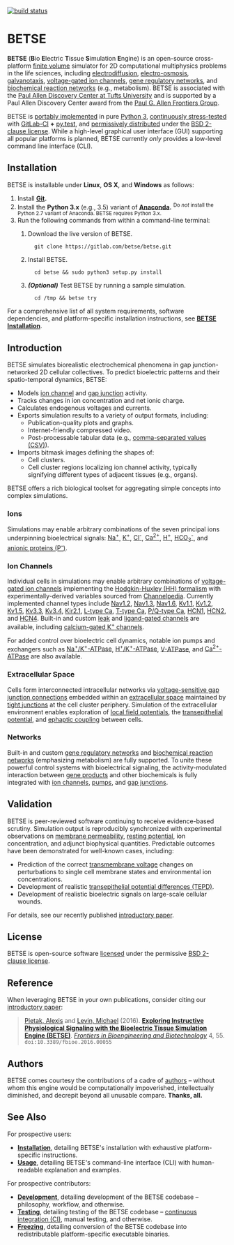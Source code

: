 [![build status](https://gitlab.com/betse/betse/badges/master/build.svg)](https://gitlab.com/betse/betse/commits/master)

BETSE
===========

**BETSE** (**B**io **E**lectric **T**issue **S**imulation **E**ngine) is an
open-source cross-platform [finite
volume](https://en.wikipedia.org/wiki/Finite_volume_method) simulator for 2D
computational multiphysics problems in the life sciences, including
[electrodiffusion](https://en.wikipedia.org/wiki/Nernst%E2%80%93Planck_equation),
[electro-osmosis](https://en.wikipedia.org/wiki/Electro-osmosis),
[galvanotaxis](https://en.wiktionary.org/wiki/galvanotaxis), [voltage-gated ion
channels](https://en.wikipedia.org/wiki/Voltage-gated_ion_channel), [gene
regulatory networks](https://en.wikipedia.org/wiki/Gene_regulatory_network),
and [biochemical reaction
networks](http://www.nature.com/subjects/biochemical-reaction-networks) (e.g.,
metabolism). BETSE is associated with the [Paul Allen Discovery Center at Tufts
University](http://www.alleninstitute.org/what-we-do/frontiers-group/discovery-centers/allen-discovery-center-tufts-university/)
and is supported by a Paul Allen Discovery Center award from the [Paul G. Allen
Frontiers Group](https://www.alleninstitute.org/what-we-do/frontiers-group).

BETSE is [portably implemented](betse) in pure [Python
3](https://en.wikipedia.org/wiki/History_of_Python), [continuously
stress-tested](#testing) with [GitLab-CI](https://about.gitlab.com/gitlab-ci)
**+** [py.test](http://pytest.org), and [permissively distributed](#license)
under the [BSD 2-clause license](https://opensource.org/licenses/BSD-2-Clause).
While a high-level graphical user interface (GUI) supporting all popular
platforms is planned, BETSE currently _only_ provides a low-level command
line interface (CLI).

## Installation

BETSE is installable under **Linux**, **OS X**, and **Windows** as follows:

1. Install **[Git](https://git-scm.com/downloads).**
1. Install the **Python 3.x** (e.g., 3.5) variant of
   **[Anaconda](https://www.continuum.io/downloads).** <sup>Do _not_ install the
   Python 2.7 variant of Anaconda. BETSE requires Python 3.x.</sup>
1. Run the following commands from within a command-line terminal:
   1. Download the live version of BETSE.

            git clone https://gitlab.com/betse/betse.git

   1. Install BETSE.

            cd betse && sudo python3 setup.py install

   1. **_(Optional)_** Test BETSE by running a sample simulation.

            cd /tmp && betse try

For a comprehensive list of all system requirements, software dependencies, and
platform-specific installation instructions, see [**BETSE
Installation**](doc/md/INSTALL.md).

## Introduction

BETSE simulates biorealistic electrochemical phenomena in gap
junction-networked 2D cellular collectives. To predict bioelectric patterns
and their spatio-temporal dynamics, BETSE:

* Models [ion channel](https://en.wikipedia.org/wiki/Ion_channel) and
  [gap junction](https://en.wikipedia.org/wiki/Gap_junction) activity.
* Tracks changes in ion concentration and net ionic charge.
* Calculates endogenous voltages and currents.
* Exports simulation results to a variety of output formats, including:
  * Publication-quality plots and graphs.
  * Internet-friendly compressed video.
  * Post-processable tabular data (e.g., [comma-separated values
    (CSV)](https://en.wikipedia.org/wiki/Comma-separated_values)).
* Imports bitmask images defining the shapes of:
  * Cell clusters.
  * Cell cluster regions localizing ion channel activity, typically signifying
    different types of adjacent tissues (e.g., organs).

BETSE offers a rich biological toolset for aggregating simple concepts into
complex simulations.

### Ions

Simulations may enable arbitrary combinations of the seven principal ions
underpinning bioelectrical signals:
[Na<sup>+</sup>](https://en.wikipedia.org/wiki/Sodium_in_biology),
[K<sup>+</sup>](https://en.wikipedia.org/wiki/Potassium_in_biology),
[Cl<sup>-</sup>](https://en.wikipedia.org/wiki/Chloride),
[Ca<sup>2+</sup>](https://en.wikipedia.org/wiki/Calcium_in_biology),
[H<sup>+</sup>](https://en.wikipedia.org/wiki/Hydron_(chemistry)),
[HCO<sub>3</sub><sup>-</sup>](https://en.wikipedia.org/wiki/Bicarbonate_transporter_protein),
and [anionic proteins
(P<sup>-</sup>)](https://en.wikipedia.org/wiki/Gibbs%E2%80%93Donnan_effect).

### Ion Channels

Individual cells in simulations may enable arbitrary combinations of
[voltage-gated ion
channels](https://en.wikipedia.org/wiki/Voltage-gated_ion_channel) implementing
the [Hodgkin-Huxley (HH)
formalism](https://en.wikipedia.org/wiki/Hodgkin%E2%80%93Huxley_model) with
experimentally-derived variables sourced from
[Channelpedia](http://channelpedia.epfl.ch). Currently implemented channel
types include [Nav1.2](http://channelpedia.epfl.ch/ionchannels/121),
[Nav1.3](http://channelpedia.epfl.ch/ionchannels/122),
[Nav1.6](http://channelpedia.epfl.ch/ionchannels/125),
[Kv1.1](http://channelpedia.epfl.ch/ionchannels/1),
[Kv1.2](http://channelpedia.epfl.ch/ionchannels/2),
[Kv1.5](http://channelpedia.epfl.ch/ionchannels/5),
[Kv3.3](http://channelpedia.epfl.ch/ionchannels/13),
[Kv3.4](http://channelpedia.epfl.ch/ionchannels/14),
[Kir2.1](http://channelpedia.epfl.ch/ionchannels/42), [L-type
Ca](http://channelpedia.epfl.ch/ionchannels/212), [T-type
Ca](https://en.wikipedia.org/wiki/T-type_calcium_channel), [P/Q-type
Ca](http://channelpedia.epfl.ch/ionchannels/78),
[HCN1](http://channelpedia.epfl.ch/ionchannels/61),
[HCN2](http://channelpedia.epfl.ch/ionchannels/62), and
[HCN4](http://channelpedia.epfl.ch/ionchannels/64). Built-in and custom
[leak](https://en.wikipedia.org/wiki/Leak_channel) and [ligand-gated
channels](https://en.wikipedia.org/wiki/Ligand-gated_ion_channel) are
available, including [calcium-gated K<sup>+</sup>
channels](https://en.wikipedia.org/wiki/Voltage-dependent_calcium_channel).

For added control over bioelectric cell dynamics, notable ion pumps and
exchangers such as
[Na<sup>+</sup>/K<sup>+</sup>-ATPase](https://en.wikipedia.org/wiki/Na%2B/K%2B-ATPase),
[H<sup>+</sup>/K<sup>+</sup>-ATPase](https://en.wikipedia.org/wiki/Hydrogen_potassium_ATPase),
[V-ATPase](https://en.wikipedia.org/wiki/V-ATPase), and
[Ca<sup>2+</sup>-ATPase](https://en.wikipedia.org/wiki/Calcium_ATPase) are
also available.

### Extracellular Space

Cells form interconnected intracellular networks via [voltage-sensitive gap
junction connections]((https://en.wikipedia.org/wiki/Gap_junction)) embedded
within an [extracellular space](https://en.wikipedia.org/wiki/Extracellular)
maintained by [tight junctions](https://en.wikipedia.org/wiki/Tight_junction)
at the cell cluster periphery. Simulation of the extracellular environment
enables exploration of [local field
potentials](https://en.wikipedia.org/wiki/Local_field_potential), the
[transepithelial
potential](https://en.wikipedia.org/wiki/Transepithelial_potential_difference),
and [ephaptic coupling](https://en.wikipedia.org/wiki/Ephaptic_coupling)
between cells.

### Networks

Built-in and custom [gene regulatory
networks]((https://en.wikipedia.org/wiki/Gene_regulatory_network)) and
[biochemical reaction
networks]((http://www.nature.com/subjects/biochemical-reaction-networks))
(emphasizing metabolism) are fully supported. To unite these powerful control
systems with bioelectrical signaling, the activity-modulated interaction
between [gene products](https://en.wikipedia.org/wiki/Gene_product) and other
biochemicals is fully integrated with [ion
channels](https://en.wikipedia.org/wiki/Ion_channel),
[pumps](https://en.wikipedia.org/wiki/Active_transport), and [gap
junctions](https://en.wikipedia.org/wiki/Gap_junction).

## Validation

BETSE is peer-reviewed software continuing to receive evidence-based scrutiny.
Simulation output is reproducibly synchronized with experimental observations
on [membrane
permeability](https://en.wikipedia.org/wiki/Cell_membrane#Permeability),
[resting potential](https://en.wikipedia.org/wiki/Resting_potential), ion
concentration, and adjunct biophysical quantities. Predictable outcomes have
been demonstrated for well-known cases, including:

* Prediction of the correct [transmembrane
  voltage](https://en.wikipedia.org/wiki/Membrane_potential) changes on
  perturbations to single cell membrane states and environmental ion
  concentrations.
* Development of realistic
  [transepithelial potential differences
  (TEPD)](https://en.wikipedia.org/wiki/Transepithelial_potential_difference).
* Development of realistic bioelectric signals on large-scale cellular wounds.

For details, see our recently published [introductory paper](#reference).

## License

BETSE is open-source software [licensed](LICENSE) under the permissive [BSD
2-clause license](https://opensource.org/licenses/BSD-2-Clause).

## Reference

When leveraging BETSE in your own publications, consider citing our
[introductory
paper](http://journal.frontiersin.org/article/10.3389/fbioe.2016.00055/abstract):

> [Pietak, Alexis](https://www.researchgate.net/profile/Alexis_Pietak) and [Levin, Michael](https://ase.tufts.edu/biology/labs/levin)
> (2016). [**Exploring Instructive Physiological
> Signaling with the Bioelectric Tissue Simulation Engine
> (BETSE)**](http://journal.frontiersin.org/article/10.3389/fbioe.2016.00055/abstract).
> [_Frontiers in Bioengineering and
> Biotechnology_](http://journal.frontiersin.org/journal/bioengineering-and-biotechnology)
> 4, 55. `doi:10.3389/fbioe.2016.00055`

## Authors

BETSE comes courtesy the contributions of a cadre of [authors](AUTHORS.md) –
without whom this engine would be computationally impoverished, intellectually
diminished, and decrepit beyond all unusable compare. **Thanks, all.**

## See Also

For prospective users:

* [**Installation**](doc/md/INSTALL.md), detailing BETSE's installation with
  exhaustive platform-specific instructions.
* [**Usage**](doc/md/USAGE.md), detailing BETSE's command-line interface (CLI)
  with human-readable explanation and examples.

For prospective contributors:

* [**Development**](doc/md/DEVELOP.md), detailing development of the BETSE
  codebase – philosophy, workflow, and otherwise.
* [**Testing**](doc/md/TEST.md), detailing testing of the BETSE codebase –
  [continuous integration
  (CI)](https://en.wikipedia.org/wiki/Continuous_integration), manual testing,
  and otherwise.
* [**Freezing**](doc/md/FREEZE.md), detailing conversion of the BETSE
  codebase into redistributable platform-specific executable binaries.
